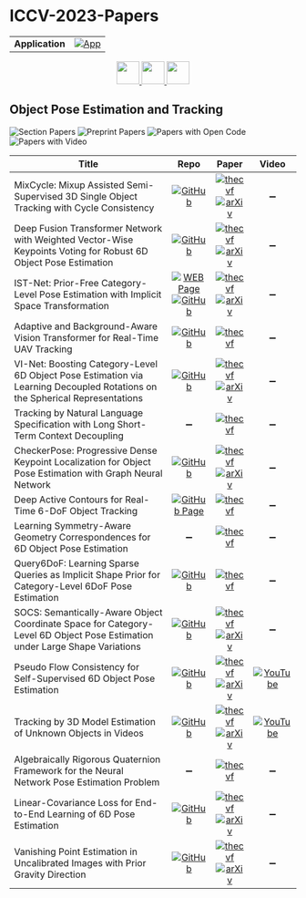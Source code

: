 # ICCV-2023-Papers

<table>
    <tr>
        <td><strong>Application</strong></td>
        <td>
            <a href="https://huggingface.co/spaces/DmitryRyumin/NewEraAI-Papers" style="float:left;">
                <img src="https://img.shields.io/badge/🤗-NewEraAI--Papers-FFD21F.svg" alt="App" />
            </a>
        </td>
    </tr>
</table>

<div align="center">
    <a href="https://github.com/DmitryRyumin/ICCV-2023-Papers/blob/main/sections/2023/main/video-analysis-and-understanding.md">
        <img src="https://cdn.jsdelivr.net/gh/DmitryRyumin/NewEraAI-Papers@main/images/left.svg" width="40" alt="" />
    </a>
    <a href="https://github.com/DmitryRyumin/ICCV-2023-Papers/">
        <img src="https://cdn.jsdelivr.net/gh/DmitryRyumin/NewEraAI-Papers@main/images/home.svg" width="40" alt="" />
    </a>
    <a href="https://github.com/DmitryRyumin/ICCV-2023-Papers/blob/main/sections/2023/main/3d-shape-modeling-and-processing.md">
        <img src="https://cdn.jsdelivr.net/gh/DmitryRyumin/NewEraAI-Papers@main/images/right.svg" width="40" alt="" />
    </a>
</div>

## Object Pose Estimation and Tracking

![Section Papers](https://img.shields.io/badge/Section%20Papers-16-42BA16) ![Preprint Papers](https://img.shields.io/badge/Preprint%20Papers-10-b31b1b) ![Papers with Open Code](https://img.shields.io/badge/Papers%20with%20Open%20Code-12-1D7FBF) ![Papers with Video](https://img.shields.io/badge/Papers%20with%20Video-2-FF0000)

| **Title** | **Repo** | **Paper** | **Video** |
|-----------|:--------:|:---------:|:---------:|
| MixCycle: Mixup Assisted Semi-Supervised 3D Single Object Tracking with Cycle Consistency | [![GitHub](https://img.shields.io/github/stars/Mumuqiao/MixCycle?style=flat)](https://github.com/Mumuqiao/MixCycle) | [![thecvf](https://img.shields.io/badge/pdf-thecvf-7395C5.svg)](https://openaccess.thecvf.com/content/ICCV2023/papers/Wu_MixCycle_Mixup_Assisted_Semi-Supervised_3D_Single_Object_Tracking_with_Cycle_ICCV_2023_paper.pdf) <br /> [![arXiv](https://img.shields.io/badge/arXiv-2303.09219-b31b1b.svg)](https://arxiv.org/abs/2303.09219) | :heavy_minus_sign: |
| Deep Fusion Transformer Network with Weighted Vector-Wise Keypoints Voting for Robust 6D Object Pose Estimation | [![GitHub](https://img.shields.io/github/stars/junzastar/DFTr_Voting?style=flat)](https://github.com/junzastar/DFTr_Voting) | [![thecvf](https://img.shields.io/badge/pdf-thecvf-7395C5.svg)](https://openaccess.thecvf.com/content/ICCV2023/papers/Zhou_Deep_Fusion_Transformer_Network_with_Weighted_Vector-Wise_Keypoints_Voting_for_ICCV_2023_paper.pdf) <br /> [![arXiv](https://img.shields.io/badge/arXiv-2308.05438-b31b1b.svg)](https://arxiv.org/abs/2308.05438) | :heavy_minus_sign: |
| IST-Net: Prior-Free Category-Level Pose Estimation with Implicit Space Transformation | [![WEB Page](https://img.shields.io/badge/WEB-Page-159957.svg)](https://sites.google.com/view/cvmi-ist-net/) <br /> [![GitHub](https://img.shields.io/github/stars/CVMI-Lab/IST-Net?style=flat)](https://github.com/CVMI-Lab/IST-Net) | [![thecvf](https://img.shields.io/badge/pdf-thecvf-7395C5.svg)](https://openaccess.thecvf.com/content/ICCV2023/papers/Liu_IST-Net_Prior-Free_Category-Level_Pose_Estimation_with_Implicit_Space_Transformation_ICCV_2023_paper.pdf) <br /> [![arXiv](https://img.shields.io/badge/arXiv-2303.13479-b31b1b.svg)](https://arxiv.org/abs/2303.13479) | :heavy_minus_sign: |
| Adaptive and Background-Aware Vision Transformer for Real-Time UAV Tracking | [![GitHub](https://img.shields.io/github/stars/xyyang317/Aba-ViTrack?style=flat)](https://github.com/xyyang317/Aba-ViTrack) | [![thecvf](https://img.shields.io/badge/pdf-thecvf-7395C5.svg)](https://openaccess.thecvf.com/content/ICCV2023/papers/Li_Adaptive_and_Background-Aware_Vision_Transformer_for_Real-Time_UAV_Tracking_ICCV_2023_paper.pdf) | :heavy_minus_sign: |
| VI-Net: Boosting Category-Level 6D Object Pose Estimation via Learning Decoupled Rotations on the Spherical Representations | [![GitHub](https://img.shields.io/github/stars/JiehongLin/VI-Net?style=flat)](https://github.com/JiehongLin/VI-Net) | [![thecvf](https://img.shields.io/badge/pdf-thecvf-7395C5.svg)](https://openaccess.thecvf.com/content/ICCV2023/papers/Lin_VI-Net_Boosting_Category-level_6D_Object_Pose_Estimation_via_Learning_Decoupled_ICCV_2023_paper.pdf) <br /> [![arXiv](https://img.shields.io/badge/arXiv-2308.09916-b31b1b.svg)](https://arxiv.org/abs/2308.09916) | :heavy_minus_sign: |
| Tracking by Natural Language Specification with Long Short-Term Context Decoupling | :heavy_minus_sign: | [![thecvf](https://img.shields.io/badge/pdf-thecvf-7395C5.svg)](https://openaccess.thecvf.com/content/ICCV2023/papers/Ma_Tracking_by_Natural_Language_Specification_with_Long_Short-term_Context_Decoupling_ICCV_2023_paper.pdf) | :heavy_minus_sign: |
| CheckerPose: Progressive Dense Keypoint Localization for Object Pose Estimation with Graph Neural Network | [![GitHub](https://img.shields.io/github/stars/RuyiLian/CheckerPose?style=flat)](https://github.com/RuyiLian/CheckerPose) | [![thecvf](https://img.shields.io/badge/pdf-thecvf-7395C5.svg)](https://openaccess.thecvf.com/content/ICCV2023/papers/Lian_CheckerPose_Progressive_Dense_Keypoint_Localization_for_Object_Pose_Estimation_with_ICCV_2023_paper.pdf) <br /> [![arXiv](https://img.shields.io/badge/arXiv-2303.16874-b31b1b.svg)](https://arxiv.org/abs/2303.16874) | :heavy_minus_sign: |
| Deep Active Contours for Real-Time 6-DoF Object Tracking | [![GitHub Page](https://img.shields.io/badge/GitHub-Page-159957.svg)](https://zju3dv.github.io/deep_ac/) | [![thecvf](https://img.shields.io/badge/pdf-thecvf-7395C5.svg)](https://openaccess.thecvf.com/content/ICCV2023/papers/Wang_Deep_Active_Contours_for_Real-time_6-DoF_Object_Tracking_ICCV_2023_paper.pdf) | :heavy_minus_sign: |
| Learning Symmetry-Aware Geometry Correspondences for 6D Object Pose Estimation | :heavy_minus_sign: | [![thecvf](https://img.shields.io/badge/pdf-thecvf-7395C5.svg)](https://openaccess.thecvf.com/content/ICCV2023/papers/Zhao_Learning_Symmetry-Aware_Geometry_Correspondences_for_6D_Object_Pose_Estimation_ICCV_2023_paper.pdf) | :heavy_minus_sign: |
| Query6DoF: Learning Sparse Queries as Implicit Shape Prior for Category-Level 6DoF Pose Estimation | [![GitHub](https://img.shields.io/github/stars/hustvl/Query6DoF?style=flat)](https://github.com/hustvl/Query6DoF) | [![thecvf](https://img.shields.io/badge/pdf-thecvf-7395C5.svg)](https://openaccess.thecvf.com/content/ICCV2023/papers/Wang_Query6DoF_Learning_Sparse_Queries_as_Implicit_Shape_Prior_for_Category-Level_ICCV_2023_paper.pdf) | :heavy_minus_sign: |
| SOCS: Semantically-Aware Object Coordinate Space for Category-Level 6D Object Pose Estimation under Large Shape Variations | [![GitHub](https://img.shields.io/github/stars/wanboyan/SOCS?style=flat)](https://github.com/wanboyan/SOCS) | [![thecvf](https://img.shields.io/badge/pdf-thecvf-7395C5.svg)](https://openaccess.thecvf.com/content/ICCV2023/papers/Wan_SOCS_Semantically-Aware_Object_Coordinate_Space_for_Category-Level_6D_Object_Pose_ICCV_2023_paper.pdf) <br /> [![arXiv](https://img.shields.io/badge/arXiv-2303.10346-b31b1b.svg)](https://arxiv.org/abs/2303.10346) | :heavy_minus_sign: |
| Pseudo Flow Consistency for Self-Supervised 6D Object Pose Estimation | [![GitHub](https://img.shields.io/github/stars/YangHai-1218/PseudoFlow?style=flat)](https://github.com/YangHai-1218/PseudoFlow) | [![thecvf](https://img.shields.io/badge/pdf-thecvf-7395C5.svg)](https://openaccess.thecvf.com/content/ICCV2023/papers/Hai_Pseudo_Flow_Consistency_for_Self-Supervised_6D_Object_Pose_Estimation_ICCV_2023_paper.pdf) <br /> [![arXiv](https://img.shields.io/badge/arXiv-2308.10016-b31b1b.svg)](https://arxiv.org/abs/2308.10016) | [![YouTube](https://img.shields.io/badge/YouTube-%23FF0000.svg?style=for-the-badge&logo=YouTube&logoColor=white)](https://www.youtube.com/watch?v=wjm4hLTn5Bw) |
| Tracking by 3D Model Estimation of Unknown Objects in Videos | [![GitHub](https://img.shields.io/github/stars/rozumden/tracking-by-3d?style=flat)](https://github.com/rozumden/tracking-by-3d) | [![thecvf](https://img.shields.io/badge/pdf-thecvf-7395C5.svg)](https://openaccess.thecvf.com/content/ICCV2023/papers/Rozumnyi_Tracking_by_3D_Model_Estimation_of_Unknown_Objects_in_Videos_ICCV_2023_paper.pdf) <br /> [![arXiv](https://img.shields.io/badge/arXiv-2304.06419-b31b1b.svg)](https://arxiv.org/abs/2304.06419) | [![YouTube](https://img.shields.io/badge/YouTube-%23FF0000.svg?style=for-the-badge&logo=YouTube&logoColor=white)](https://www.youtube.com/watch?v=fpY9B3ruJ7E) |
| Algebraically Rigorous Quaternion Framework for the Neural Network Pose Estimation Problem | :heavy_minus_sign: | [![thecvf](https://img.shields.io/badge/pdf-thecvf-7395C5.svg)](https://openaccess.thecvf.com/content/ICCV2023/papers/Lin_Algebraically_Rigorous_Quaternion_Framework_for_the_Neural_Network_Pose_Estimation_ICCV_2023_paper.pdf) | :heavy_minus_sign: |
| Linear-Covariance Loss for End-to-End Learning of 6D Pose Estimation | [![GitHub](https://img.shields.io/github/stars/fulliu/lc?style=flat)](https://github.com/fulliu/lc) | [![thecvf](https://img.shields.io/badge/pdf-thecvf-7395C5.svg)](https://openaccess.thecvf.com/content/ICCV2023/papers/Liu_Linear-Covariance_Loss_for_End-to-End_Learning_of_6D_Pose_Estimation_ICCV_2023_paper.pdf) <br /> [![arXiv](https://img.shields.io/badge/arXiv-2303.11516-b31b1b.svg)](https://arxiv.org/abs/2303.11516) | :heavy_minus_sign: |
| Vanishing Point Estimation in Uncalibrated Images with Prior Gravity Direction | [![GitHub](https://img.shields.io/github/stars/cvg/VP-Estimation-with-Prior-Gravity?style=flat)](https://github.com/cvg/VP-Estimation-with-Prior-Gravity) | [![thecvf](https://img.shields.io/badge/pdf-thecvf-7395C5.svg)](https://openaccess.thecvf.com/content/ICCV2023/papers/Pautrat_Vanishing_Point_Estimation_in_Uncalibrated_Images_with_Prior_Gravity_Direction_ICCV_2023_paper.pdf) <br /> [![arXiv](https://img.shields.io/badge/arXiv-2308.10694-b31b1b.svg)](https://arxiv.org/abs/2308.10694) | :heavy_minus_sign: |
